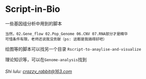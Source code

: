 # Script-in-Bio
一些基因组分析中用到的脚本
```
当然，02.Gene_flow 02.Pop_Genome 06.CNV 07.RNA部分才是精华
可惜条件有限，老师还说我没贡献（ps: 这都是我搞得好吧）
```
绘图等的脚本可以找另一个目录 `Rscript-to-anaylise-and-visualize`

理论知识等，可以在`Genome-analysis`找到
###### Shi lulu: crazzy_rabbit@163.com
